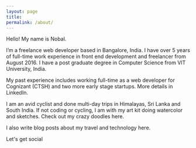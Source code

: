 ```yaml
---
layout: page
title:
permalink: /about/
---
```



Hello! My name is Nobal.

I’m a freelance web developer based in Bangalore, India. I have over 5 years of full-time work experience in front end development and freelancer from August 2016. I have a post graduate degree in Computer Science from VIT University, India.

My past experience includes working full-time as a web developer for Cognizant (CTSH) and two more early stage startups. More details in LinkedIn.

I am an avid cyclist and done multi-day trips in Himalayas, Sri Lanka and South India. If not coding or cycling, I am with my art kit doing watercolor and sketches. Check out my crazy doodles here.

I also write blog posts about my travel and technology here.

Let's get social
